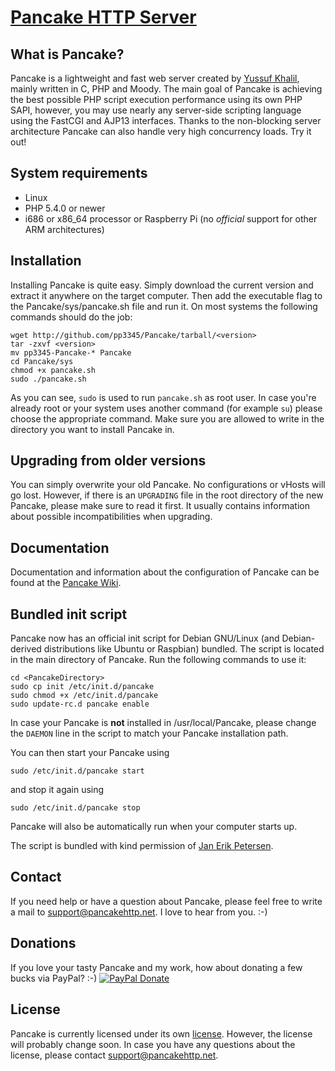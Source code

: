 # [Pancake HTTP Server](http://pancakehttp.net)

## What is Pancake?

Pancake is a lightweight and fast web server created by [Yussuf Khalil](https://github.com/pp3345), mainly written in C, PHP and Moody.
The main goal of Pancake is achieving the best possible PHP script execution performance using its own PHP SAPI, however,
you may use nearly any server-side scripting language using the FastCGI and AJP13 interfaces. Thanks to the non-blocking server architecture
Pancake can also handle very high concurrency loads. Try it out!

## System requirements

* Linux
* PHP 5.4.0 or newer
* i686 or x86_64 processor or Raspberry Pi (no *official* support for other ARM architectures)

## Installation

Installing Pancake is quite easy. Simply download the current version and extract it anywhere on the target computer.
Then add the executable flag to the Pancake/sys/pancake.sh file and run it. On most systems the following commands should do the job:

    wget http://github.com/pp3345/Pancake/tarball/<version>
    tar -zxvf <version>
    mv pp3345-Pancake-* Pancake
    cd Pancake/sys
    chmod +x pancake.sh
    sudo ./pancake.sh

As you can see, `sudo` is used to run `pancake.sh` as root user. In case you're already root or your system uses another command (for example `su`)
please choose the appropriate command. Make sure you are allowed to write in the directory you want to install Pancake in.

## Upgrading from older versions

You can simply overwrite your old Pancake. No configurations or vHosts will go lost. However, if there is an `UPGRADING` file in the root directory
of the new Pancake, please make sure to read it first. It usually contains information about possible incompatibilities when upgrading.

## Documentation

Documentation and information about the configuration of Pancake can be found at the [Pancake Wiki](https://github.com/pp3345/Pancake/wiki).

## Bundled init script

Pancake now has an official init script for Debian GNU/Linux (and Debian-derived distributions like Ubuntu or Raspbian) bundled.
The script is located in the main directory of Pancake. Run the following commands to use it:

    cd <PancakeDirectory>
    sudo cp init /etc/init.d/pancake
    sudo chmod +x /etc/init.d/pancake
    sudo update-rc.d pancake enable
    
In case your Pancake is **not** installed in /usr/local/Pancake, please change the `DAEMON` line in the script to match your Pancake installation path.

You can then start your Pancake using

    sudo /etc/init.d/pancake start
    
and stop it again using

    sudo /etc/init.d/pancake stop
    
Pancake will also be automatically run when your computer starts up.

The script is bundled with kind permission of [Jan Erik Petersen](https://github.com/marco01809).

## Contact

If you need help or have a question about Pancake, please feel free to write a mail to [support@pancakehttp.net](mailto:support@pancakehttp.net).
I love to hear from you. :-)

## Donations

If you love your tasty Pancake and my work, how about donating a few bucks via PayPal? :-) [![PayPal Donate](https://www.paypalobjects.com/en_US/i/btn/btn_donate_LG.gif)](https://www.paypal.com/cgi-bin/webscr?cmd=_s-xclick&hosted_button_id=89CFQ7SFX3MWY)

## License

Pancake is currently licensed under its own [license](http://pancakehttp.net/license/).
However, the license will probably change soon. In case you have any questions about the license, please contact [support@pancakehttp.net](mailto:support@pancakehttp.net).